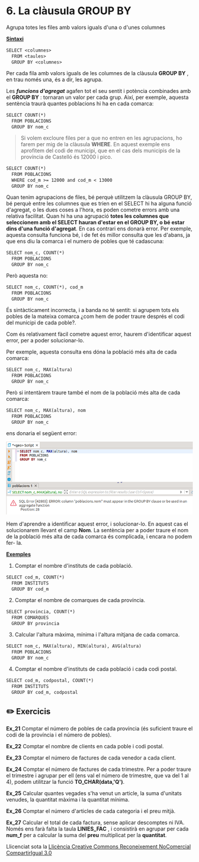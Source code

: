 # 6. La clàusula GROUP BY

Agrupa totes les files amb valors iguals d'una o d'unes columnes

**<u>Sintaxi</u>**
```
SELECT <columnes>  
  FROM <taules>  
  GROUP BY <columnes>
```
Per cada fila amb valors iguals de les columnes de la clàusula **GROUP BY** ,
en trau només una, és a dir, les agrupa.

Les _**funcions d'agregat**_ agafen tot el seu sentit i potència combinades
amb el **GROUP BY** : tornaran un valor per cada grup. Així, per exemple,
aquesta sentència traurà quantes poblacions hi ha en cada comarca:
```
SELECT COUNT(*)  
  FROM POBLACIONS  
  GROUP BY nom_c
```
> Si volem excloure files per a que no entren en les agrupacions, ho farem per
> mig de la clàusula **WHERE**. En aquest exemple ens aprofitem del codi de
> municipi, que en el cas dels municipis de la província de Castelló és 12000
> i pico.
```
SELECT COUNT(*)  
  FROM POBLACIONS  
  WHERE cod_m >= 12000 and cod_m < 13000  
  GROUP BY nom_c
```
Quan tenim agrupacions de files, bé perquè utilitzem la clàusula GROUP BY, bé
perquè entre les columnes que es trien en el SELECT hi ha alguna funció
d'agregat, o les dues coses a l'hora, es poden cometre errors amb una relativa
facilitat. Quan hi ha una agrupació **totes les columnes que seleccionem amb
el SELECT hauran d'estar en el GROUP BY, o bé estar dins d'una funció
d'agregat**. En cas contrari ens donarà error. Per exemple, aquesta consulta
funciona bé, i de fet és millor consulta que les d'abans, ja que ens diu la
comarca i el numero de pobles que té cadascuna:
```
SELECT nom_c, COUNT(*)  
  FROM POBLACIONS  
  GROUP BY nom_c
```
Però aquesta no:
```
SELECT nom_c, COUNT(*), cod_m  
  FROM POBLACIONS  
  GROUP BY nom_c
```
És sintàcticament incorrecta, i a banda no té sentit: si agrupem tots els
pobles de la mateixa comarca ¿com hem de poder traure després el codi del
municipi de cada poble?.

Com és relativament fàcil cometre aquest error, haurem d'identificar aquest
error, per a poder solucionar-lo.

Per exemple, aquesta consulta ens dóna la població més alta de cada comarca:
```
SELECT nom_c, MAX(altura)  
  FROM POBLACIONS  
  GROUP BY nom_c
```
Però si intentàrem traure també el nom de la població més alta de cada
comarca:
```
SELECT nom_c, MAX(altura), nom  
  FROM POBLACIONS  
  GROUP BY nom_c
```
ens donaria el següent error:

![](T6_1_13_1.png)

Hem d'aprendre a identificar aquest error, i solucionar-lo. En aquest cas el
solucionarem llevant el camp **Nom**. La sentència per a poder traure el nom
de la població més alta de cada comarca és complicada, i encara no podem fer-
la.

**<u>Exemples</u>**

  1) Comptar el nombre d'instituts de cada població.
```
SELECT cod_m, COUNT(*)  
  FROM INSTITUTS  
  GROUP BY cod_m
```
  2) Comptar el nombre de comarques de cada província.
```
SELECT provincia, COUNT(*)  
  FROM COMARQUES  
  GROUP BY provincia
```
  3) Calcular l'altura màxima, mínima i l'altura mitjana de cada comarca.
```
SELECT nom_c, MAX(altura), MIN(altura), AVG(altura)  
  FROM POBLACIONS  
  GROUP BY nom_c
```
  4) Comptar el nombre d'instituts de cada població i cada codi postal.
```
SELECT cod_m, codpostal, COUNT(*)  
  FROM INSTITUTS  
  GROUP BY cod_m, codpostal
```

## :pencil2: Exercicis

**Ex_21** Comptar el número de pobles de cada província (és suficient traure el
codi de la província i el número de pobles).

**Ex_22** Comptar el nombre de clients en cada poble i codi postal.

**Ex_23** Comptar el número de factures de cada venedor a cada client.

**Ex_24** Comptar el número de factures de cada trimestre. Per a poder traure
el trimestre i agrupar per ell (ens val el número de trimestre, que va del 1
al 4), podem utilitzar la funció **TO_CHAR(data,'Q')**.

**Ex_25** Calcular quantes vegades s'ha venut un article, la suma d'unitats
venudes, la quantitat màxima i la quantitat mínima.

**Ex_26** Comptar el número d'articles de cada categoria i el preu mitjà.

**Ex_27** Calcular el total de cada factura, sense aplicar descomptes ni IVA.
Només ens farà falta la taula **LINIES_FAC** , i consistirà en agrupar per
cada **num_f** per a calcular la suma del **preu** multiplicat per la
**quantitat**.

Llicenciat sota la  [Llicència Creative Commons Reconeixement NoComercial
CompartirIgual 3.0](http://creativecommons.org/licenses/by-nc-sa/3.0/)

